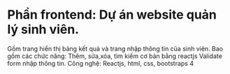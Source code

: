 # Phần frontend: Dự án website quản lý sinh viên.
Gồm trang hiển thị bảng kết quả và trang nhập thông tin của sinh viên.
Bao gồm các chức năng: Thêm, sửa,xóa, tìm kiếm cơ bản bằng reactjs
Validate form nhập thông tin.
Công nghệ: Reactjs, html, css, bootstraps 4 
